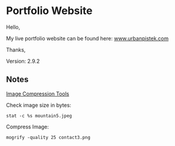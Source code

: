 # Portfolio Website

Hello, 

My live portfolio website can be found here: www.urbanpistek.com

Thanks, 

Version: 2.9.2

## Notes

[Image Compression Tools](https://www.digitalocean.com/community/tutorials/reduce-file-size-of-images-linux)


Check image size in bytes:
```
stat -c %s mountain5.jpeg
```

Compress Image:
```
mogrify -quality 25 contact3.png
```
